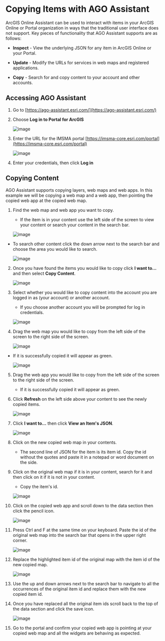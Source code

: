 Copying Items with AGO Assistant
================================

ArcGIS Online Assistant can be used to interact with items in your
ArcGIS Online or Portal organization in ways that the traditional user
interface does not support. Key pieces of functionality that AGO
Assistant supports are as follows:

-   **Inspect** - View the underlying JSON for any item in ArcGIS Online
    or your Portal.

-   **Update** - Modify the URLs for services in web maps and registered
    applications.

-   **Copy** - Search for and copy content to your account and other
    accounts.

Accessing AGO Assistant
-----------------------

1.  Go to
    [https://ago-assistant.esri.com/](https://ago-assistant.esri.com/)

2.  Choose **Log in to Portal for ArcGIS**

    ![image](Copying_Web_Applications_with_AGO_Assistant/media/image1.png)


3.  Enter the URL for the IMSMA portal
    [https://imsma-core.esri.com/portal](https://imsma-core.esri.com/portal)

    ![image](Copying_Web_Applications_with_AGO_Assistant/media/image2.png)


4.  Enter your credentials, then click **Log in**

Copying Content
---------------

AGO Assistant supports copying layers, web maps and web apps. In this
example we will be copying a web map and a web app, then pointing the
copied web app at the copied web map.

1.  Find the web map and web app you want to copy.

    -   If the item is in your content use the left side of the screen
        to view your content or search your content in the search bar.

    ![image](Copying_Web_Applications_with_AGO_Assistant/media/image3.png)


-   To search other content click the down arrow next to the search bar
    and choose the area you would like to search.

    ![image](Copying_Web_Applications_with_AGO_Assistant/media/image4.png)


2.  Once you have found the items you would like to copy click **I want
    to...** and then select **Copy Content**.

    ![image](Copying_Web_Applications_with_AGO_Assistant/media/image5.png)


3.  Select whether you would like to copy content into the account you
    are logged in as (your account) or another account.

    -   If you choose another account you will be prompted for log in
        credentials.

    ![image](Copying_Web_Applications_with_AGO_Assistant/media/image6.png)


4.  Drag the web map you would like to copy from the left side of the
    screen to the right side of the screen.

    ![image](Copying_Web_Applications_with_AGO_Assistant/media/image7.png)


-   If it is successfully copied it will appear as green.

    ![image](Copying_Web_Applications_with_AGO_Assistant/media/image8.png)


5.  Drag the web app you would like to copy from the left side of the
    screen to the right side of the screen.

    -   If it is successfully copied it will appear as green.

6.  Click **Refresh** on the left side above your content to see the
    newly copied items.

    ![image](Copying_Web_Applications_with_AGO_Assistant/media/image9.png)


7.  Click **I want to...** then click **View an Item's JSON**.

    ![image](Copying_Web_Applications_with_AGO_Assistant/media/image10.png)


8.  Click on the new copied web map in your contents.

    -   The second line of JSON for the item is its item id. Copy the id
        without the quotes and paste it in a notepad or word document on
        the side.

9.  Click on the original web map if it is in your content, search for
    it and then click on it if it is not in your content.

    -   Copy the item's id.

    ![image](Copying_Web_Applications_with_AGO_Assistant/media/image11.png)


10. Click on the copied web app and scroll down to the data section then
    click the pencil icon.

    ![image](Copying_Web_Applications_with_AGO_Assistant/media/image12.png)


11. Press Ctrl and F at the same time on your keyboard. Paste the id of
    the original web map into the search bar that opens in the upper
    right corner.

    ![image](Copying_Web_Applications_with_AGO_Assistant/media/image13.png)


12. Replace the highlighted item id of the original map with the item id
    of the new copied map.

    ![image](Copying_Web_Applications_with_AGO_Assistant/media/image14.png)


13. Use the up and down arrows next to the search bar to navigate to all
    the occurrences of the original item id and replace them with the
    new copied item id.

14. Once you have replaced all the original item ids scroll back to the
    top of the data section and click the save icon.

    ![image](Copying_Web_Applications_with_AGO_Assistant/media/image15.png)


15. Go to the portal and confirm your copied web app is pointing at your
    copied web map and all the widgets are behaving as expected.
